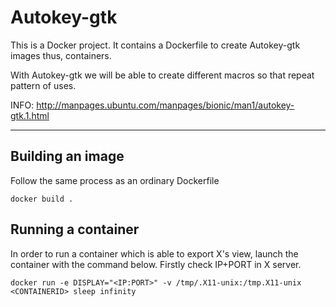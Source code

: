 # Autokey-gtk
This is a Docker project. It contains a Dockerfile to create Autokey-gtk images thus, containers.

With Autokey-gtk we will be able to create different macros so that repeat pattern of uses.

INFO: http://manpages.ubuntu.com/manpages/bionic/man1/autokey-gtk.1.html

***

## Building an image
Follow the same process as an ordinary Dockerfile

```
docker build .
```

## Running a container
In order to run a container which is able to export X's view, launch the container with the 
command below.
Firstly check IP+PORT in X server.
```
docker run -e DISPLAY="<IP:PORT>" -v /tmp/.X11-unix:/tmp.X11-unix <CONTAINERID> sleep infinity
```
